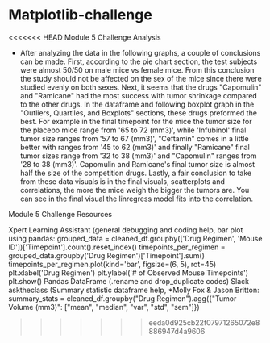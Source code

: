 # Matplotlib-challenge
<<<<<<< HEAD
Module 5 Challenge
Analysis
- After analyzing the data in the following graphs, a couple of conclusions can be made. First, according to the pie chart section, the test subjects were almost 50/50 on male mice vs female mice. From this conclusion the study should not be affected on the sex of the mice since there were studied evenly on both sexes. Next, it seems that the drugs "Capomulin" and "Ramicane" had the most success with tumor shrinkage compared to the other drugs. In the dataframe and following boxplot graph in the "Outliers, Quartiles, and Boxplots" sections, these drugs preformed the best. For example in the final timepoint for the mice the tumor size for the placebo mice range from '65 to 72 (mm3)', while 'Infubinol' final tumor size ranges from '57 to 67 (mm3)', "Ceftamin" comes in a little better with ranges from '45 to 62 (mm3)' and finally "Ramicane" final tumor sizes range from '32 to 38 (mm3)' and "Capomulin" ranges from '28 to 38 (mm3)'. Capomulin and Ramicane's final tumor size is almost half the size of the competition drugs. Lastly, a fair conclusion to take from these data visuals is in the final visuals, scatterplots and correlations, the more the mice weigh the bigger the tumors are. You can see in the final visual the linregress model fits into the correlation.

Module 5 Challenge Resources

Xpert Learning Assistant (general debugging and coding help, bar plot using pandas: grouped_data = cleaned_df.groupby(['Drug Regimen', 'Mouse ID'])['Timepoint'].count().reset_index()
timepoints_per_regimen = grouped_data.groupby('Drug Regimen')['Timepoint'].sum()
timepoints_per_regimen.plot(kind='bar', figsize=(6, 5), rot=45)
plt.xlabel('Drug Regimen')
plt.ylabel('# of Observed Mouse Timepoints')
plt.show()
Pandas DataFrame (.rename and drop_duplicate codes)
Slack asktheclass (Summary statistic dataframe help, *Molly Fox & Jason Britton: summary_stats = cleaned_df.groupby("Drug Regimen").agg({"Tumor Volume (mm3)": ["mean", "median", "var", "std", "sem"]})
>>>>>>> eeda0d925cb22f07971265072e8886947d4a9606
